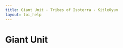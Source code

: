 ```yaml
---
title: Giant Unit - Tribes of Isoterra - KitleOyun
layout: toi_help
---
```


<h1 class="h1">Giant Unit</h1>
